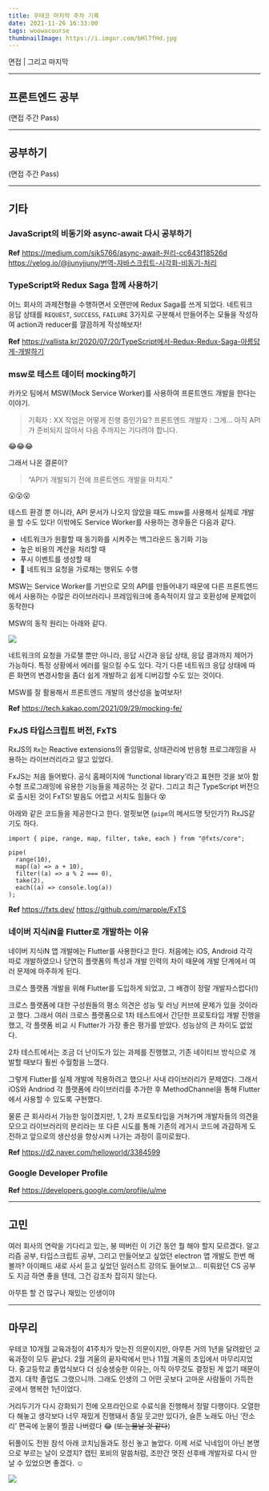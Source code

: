 ```yaml
---
title: 우테코 마지막 주차 기록
date: 2021-11-26 16:33:00
tags: woowacourse
thumbnailImage: https://i.imgur.com/bHl7fHd.jpg
---
```


면접 | 그리고 마지막

<!-- more -->

---

## 프론트엔드 공부

(면접 주간 Pass)

---

## 공부하기

(면접 주간 Pass)

---

## 기타

### JavaScript의 비동기와 async-await 다시 공부하기

**Ref**
https://medium.com/sjk5766/async-await-원리-cc643f18526d
https://velog.io/@jjunyjjuny/번역-자바스크립트-시각화-비동기-처리

### TypeScript와 Redux Saga 함께 사용하기

어느 회사의 과제전형을 수행하면서 오랜만에 Redux Saga를 쓰게 되었다. 네트워크 응답 상태를 `REQUEST`, `SUCCESS`, `FAILURE` 3가지로 구분해서 만들어주는 모듈을 작성하여 action과 reducer를 깔끔하게 작성해보자!

**Ref**
https://vallista.kr/2020/07/20/TypeScript에서-Redux-Redux-Saga-아름답게-개발하기

### msw로 테스트 데이터 mocking하기

카카오 팀에서 MSW(Mock Service Worker)를 사용하여 프론트엔드 개발을 한다는 이야기.

> 기획자 : XX 작업은 어떻게 진행 중인가요?
> 프론트엔드 개발자 : 그게… 아직 API가 준비되지 않아서 다음 주까지는 기다려야 합니다.

😂😂😂

그래서 나온 결론이?

> “API가 개발되기 전에 프론트엔드 개발을 마치자.”

😮😮😮

테스트 환경 뿐 아니라, API 문서가 나오지 않았을 때도 msw를 사용해서 실제로 개발을 할 수도 있다!
이밖에도 Service Worker를 사용하는 경우들은 다음과 같다.

- 네트워크가 원활할 때 동기화를 시켜주는 백그라운드 동기화 기능
- 높은 비용의 계산을 처리할 때
- 푸시 이벤트를 생성할 때
- 🤩 네트워크 요청을 가로채는 행위도 수행

MSW는 Service Worker를 기반으로 모의 API를 만들어내기 때문에 다른 프론트엔드에서 사용하는 수많은 라이브러리나 프레임워크에 종속적이지 않고 호환성에 문제없이 동작한다

MSW의 동작 원리는 아래와 같다.

<img src="01.png" />

네트워크의 요청을 가로챌 뿐만 아니라, 응답 시간과 응답 상태, 응답 결과까지 제어가 가능하다. 특정 상황에서 에러를 일으킬 수도 있다. 각기 다른 네트워크 응답 상태에 따른 화면의 변경사항을 좀더 쉽게 개발하고 쉽게 디버깅할 수도 있는 것이다.

MSW를 잘 활용해서 프론트엔드 개발의 생산성을 높여보자!

**Ref**
https://tech.kakao.com/2021/09/29/mocking-fe/

### FxJS 타입스크립트 버전, FxTS

RxJS의 `Rx`는 Reactive extensions의 줄임말로, 상태관리에 반응형 프로그래밍을 사용하는 라이브러리라고 알고 있었다.

FxJS는 처음 들어봤다. 공식 홈페이지에 ‘functional library’라고 표현한 것을 보아 함수형 프로그래밍에 유용한 기능들을 제공하는 것 같다. 그리고 최근 TypeScript 버전으로 출시된 것이 FxTS! 발음도 어렵고 서치도 힘들다 😵

아래와 같은 코드들을 제공한다고 한다.
얼핏보면 (`pipe`의 메서드명 탓인가?) RxJS같기도 하다.

```tsx
import { pipe, range, map, filter, take, each } from "@fxts/core";

pipe(
  range(10),
  map((a) => a + 10),
  filter((a) => a % 2 === 0),
  take(2),
  each((a) => console.log(a))
);
```

**Ref**
https://fxts.dev/
https://github.com/marpple/FxTS

### 네이버 지식iN을 Flutter로 개발하는 이유

네이버 지식iN 앱 개발에는 Flutter를 사용한다고 한다. 처음에는 iOS, Android 각각 따로 개발하였으나 당연히 플랫폼의 특성과 개발 인력의 차이 때문에 개발 단계에서 여러 문제에 마주하게 된다.

크로스 플랫폼 개발을 위해 Flutter를 도입하게 되었고, 그 배경이 정말 개발자스럽다(!)

크로스 플랫폼에 대한 구성원들의 평소 의견은 성능 및 러닝 커브에 문제가 있을 것이라고 했다. 그래서 여러 크로스 플랫폼으로 1차 테스트에서 간단한 프로토타입 개발 진행을 했고, 각 플랫폼 비교 시 Flutter가 가장 좋은 평가를 받았다. 성능상의 큰 차이도 없었다.

2차 테스트에서는 조금 더 난이도가 있는 과제를 진행했고, 기존 네이티브 방식으로 개발할 때보다 훨씬 수월함을 느꼈다.

그렇게 Flutter를 실제 개발에 적용하려고 했으나! 사내 라이브러리가 문제였다. 그래서 iOS와 Andriod 각 플랫폼에 라이브러리를 추가한 후 MethodChannel을 통해 Flutter에서 사용할 수 있도록 구현했다.

물론 큰 회사라서 가능한 일이겠지만, 1, 2차 프로토타입을 거쳐가며 개발자들의 의견을 모으고 라이브러리의 분리라는 또 다른 시도를 통해 기존의 레거시 코드에 과감하게 도전하고 앞으로의 생산성을 향상시켜 나가는 과정이 흥미로웠다.

**Ref**
https://d2.naver.com/helloworld/3384599

### Google Developer Profile

**Ref**
https://developers.google.com/profile/u/me

---

## 고민

여러 회사의 연락을 기다리고 있는, 붕 떠버린 이 기간 동안 뭘 해야 할지 모르겠다.
알고리즘 공부, 타입스크립트 공부, 그리고 만들어보고 싶었던 electron 앱 개발도 한번 해볼까?
아이패드 새로 사서 듣고 싶었던 일러스트 강의도 들어보고…
미뤄왔던 CS 공부도 지금 하면 좋을 텐데, 그건 감조차 잡히지 않는다.

아무튼 할 건 많구나
재밌는 인생이야

---

## 마무리

우테코 10개월 교육과정이 41주차가 맞는진 의문이지만, 아무튼 거의 1년을 달려왔던 교육과정이 모두 끝났다. 2월 겨울의 끝자락에서 만나 11월 겨울의 초입에서 마무리지었다. 중고등학교 졸업식보다 더 싱숭생숭한 이유는, 아직 아무것도 결정된 게 없기 때문이겠지. 대학 졸업도 그랬으니까. 그래도 인생의 그 어떤 곳보다 고마운 사람들이 가득한 곳에서 행복한 1년이었다.

거리두기가 다시 강화되기 전에 오프라인으로 수료식을 진행해서 정말 다행이다. 오열한다 해놓고 생각보다 너무 재밌게 진행돼서 종일 웃고만 있다가, 슬픈 노래도 아닌 ‘잔소리’ 편곡에 눈물이 찔끔 나버렸다 😂 (~~또 눈물날 것 같다~~)

뒤풀이도 전원 참석 아래 코치님들과도 정신 놓고 놀았다. 이제 서로 닉네임이 아닌 본명으로 부르는 날이 오겠지? 캡틴 포비의 말씀처럼, 조만간 멋진 선후배 개발자로 다시 만날 수 있었으면 좋겠다. ☺️

<img src="02.jpeg" />
